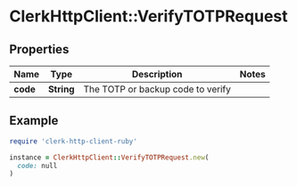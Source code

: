 # ClerkHttpClient::VerifyTOTPRequest

## Properties

| Name | Type | Description | Notes |
| ---- | ---- | ----------- | ----- |
| **code** | **String** | The TOTP or backup code to verify |  |

## Example

```ruby
require 'clerk-http-client-ruby'

instance = ClerkHttpClient::VerifyTOTPRequest.new(
  code: null
)
```

